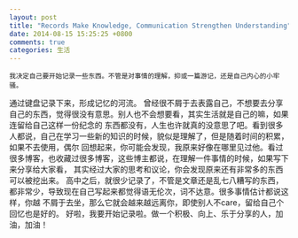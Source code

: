 ```yaml
---
layout: post
title: "Records Make Knowledge, Communication Strengthen Understanding"
date: 2014-08-15 15:25:25 +0800
comments: true
categories: 生活
---
```


	我决定自己要开始记录一些东西。不管是对事情的理解，抑或一篇游记，还是自己内心的小牢骚。
通过键盘记录下来，形成记忆的河流。
	曾经很不屑于去表露自己，不想要去分享自己的东西，觉得很没有意思。别人也不会想要看，其实生活就是自己的嘛，如果连留给自己这样一份纪念的
东西都没有，人生也许就真的没意思了吧。看到很多人都说，自己在学习一些新的知识的时候，貌似是理解了，但是随着时间的积累，如果不去使用，偶尔
回想起来，你可能会发现，我原来好像在哪里见过他。看过很多博客，也收藏过很多博客，这些博主都说，在理解一件事情的时候，如果写下来分享给大家看，
其实经过大家的思考和议论，你会发现原来还有非常多的东西可以被挖出来。
	高中之后，就很少记录了，不管是文章还是乱七八糟写的东西，都非常少，导致现在自己写起来都觉得语无伦次，词不达意。很多事情估计都说这样，你越
不屑于去坐，那么它就会越来越远离你，即使别人不care，留给自己个回忆也是好的。
	好啦，我要开始记录啦。做一个积极、向上、乐于分享的人，加油，加油！

